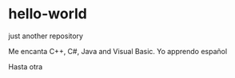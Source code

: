 # hello-world
just another repository

Me encanta C++, C#, Java and Visual Basic.
Yo apprendo español

Hasta otra
